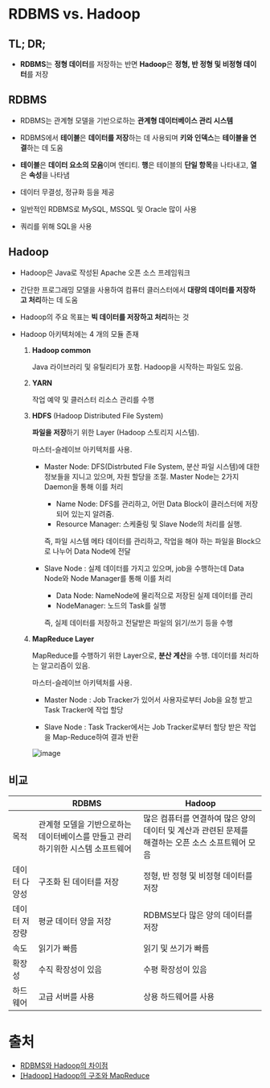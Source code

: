 # RDBMS vs. Hadoop

## TL; DR;

- **RDBMS**는 **정형 데이터**를 저장하는 반면 **Hadoop**은 **정형, 반 정형 및 비정형 데이터**를 저장

## RDBMS

- RDBMS는 관계형 모델을 기반으로하는 **관계형 데이터베이스 관리 시스템** 
- RDBMS에서 **테이블**은 **데이터를 저장**하는 데 사용되며 **키와 인덱스**는 **테이블을 연결**하는 데 도움
- **테이블**은 **데이터 요소의 모음**이며 엔티티. **행**은 테이블의 **단일 항목**을 나타내고, **열**은 **속성**을 나타냄

- 데이터 무결성, 정규화 등을 제공
- 일반적인 RDBMS로 MySQL, MSSQL 및 Oracle 많이 사용

- 쿼리를 위해 SQL을 사용

## Hadoop

- Hadoop은 Java로 작성된 Apache 오픈 소스 프레임워크
- 간단한 프로그래밍 모델을 사용하여 컴퓨터 클러스터에서 **대량의 데이터를 저장하고 처리**하는 데 도움
- Hadoop의 주요 목표는 **빅 데이터를 저장하고 처리**하는 것

- Hadoop 아키텍처에는 4 개의 모듈 존재

  1. **Hadoop common**

     Java 라이브러리 및 유틸리티가 포함. Hadoop을 시작하는 파일도 있음.

  2. **YARN** 

     작업 예약 및 클러스터 리소스 관리를 수행

  3. **HDFS** (Hadoop Distributed File System) 

     **파일을 저장**하기 위한 Layer (Hadoop 스토리지 시스템).

     마스터-슬레이브 아키텍처를 사용. 

     - Master Node: DFS(Distrbuted File System, 분산 파일 시스템)에 대한 정보들을 지니고 있으며, 자원 할당을 조절. Master Node는 2가지 Daemon을 통해 이를 처리

       - Name Node: DFS를 관리하고, 어떤 Data Block이 클러스터에 저장되어 있는지 알려줌.
       - Resource Manager: 스케줄링 및 Slave Node의 처리를 실행.

       즉, 파일 시스템 메타 데이터를 관리하고, 작업을 해야 하는 파일을 Block으로 나누어 Data Node에 전달

     - Slave Node : 실제 데이터를 가지고 있으며, job을 수행하는데 Data Node와 Node Manager를 통해 이를 처리

       - Data Node: NameNode에 물리적으로 저장된 실제 데이터를 관리
       - NodeManager: 노드의 Task를 실행

       즉, 실제 데이터를 저장하고 전달받은 파일의 읽기/쓰기 등을 수행

  4. **MapReduce Layer** 

     MapReduce를 수행하기 위한 Layer으로, **분산 계산**을 수행. 데이터를 처리하는 알고리즘이 있음. 

     마스터-슬레이브 아키텍처를 사용. 

     - Master Node : Job Tracker가 있어서 사용자로부터 Job을 요청 받고 Task Tracker에 작업 할당

     - Slave Node : Task Tracker에서는 Job Tracker로부터 할당 받은 작업을 Map-Reduce하여 결과 반환

     ![image](https://user-images.githubusercontent.com/20410193/147643470-1636fc6d-1f5e-4bb5-962f-bdaf4eb3bec0.png)

## 비교

|               | RDBMS                                                        | Hadoop                                                       |
| ------------- | ------------------------------------------------------------ | ------------------------------------------------------------ |
| 목적          | 관계형 모델을 기반으로하는 데이터베이스를 만들고 관리하기위한 시스템 소프트웨어 | 많은 컴퓨터를 연결하여 많은 양의 데이터 및 계산과 관련된 문제를 해결하는 오픈 소스 소프트웨어 모음 |
| 데이터 다양성 | 구조화 된 데이터를 저장                                      | 정형, 반 정형 및 비정형 데이터를 저장                        |
| 데이터 저장량 | 평균 데이터 양을 저장                                        | RDBMS보다 많은 양의 데이터를 저장                            |
| 속도          | 읽기가 빠름                                                  | 읽기 및 쓰기가 빠름                                          |
| 확장성        | 수직 확장성이 있음                                           | 수평 확장성이 있음                                           |
| 하드웨어      | 고급 서버를 사용                                             | 상용 하드웨어를 사용                                         |

# 출처

- [RDBMS와 Hadoop의 차이점](https://ko.strephonsays.com/rdbms-and-hadoop-8502)
- [[Hadoop] Hadoop의 구조와 MapReduce](https://mangkyu.tistory.com/129)

